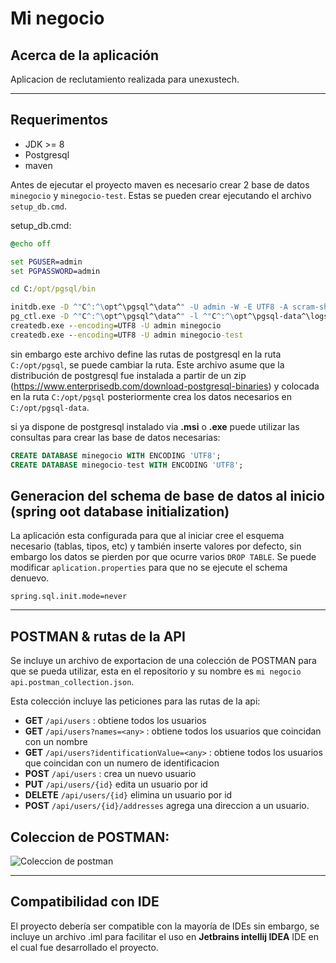 # Mi negocio

## Acerca de la aplicación

Aplicacion de reclutamiento realizada para unexustech.

---

## Requerimentos

- JDK >= 8
- Postgresql
- maven

Antes de ejecutar el proyecto maven es necesario crear 2 base de datos `minegocio` y `minegocio-test`. Estas se pueden crear ejecutando el archivo `setup_db.cmd`.

setup_db.cmd:

```cmd
@echo off

set PGUSER=admin
set PGPASSWORD=admin

cd C:/opt/pgsql/bin

initdb.exe -D ^"C^:^\opt^\pgsql^\data^" -U admin -W -E UTF8 -A scram-sha-256
pg_ctl.exe -D ^"C^:^\opt^\pgsql^\data^" -l ^"C^:^\opt^\pgsql-data^\logs^" start
createdb.exe --encoding=UTF8 -U admin minegocio
createdb.exe --encoding=UTF8 -U admin minegocio-test
```

sin embargo este archivo define las rutas de postgresql en la ruta `C:/opt/pgsql`, se puede cambiar la ruta. Este archivo asume que la distribución de postgresql fue instalada a partir de un zip (https://www.enterprisedb.com/download-postgresql-binaries) y colocada en la ruta `C:/opt/pgsql` posteriormente crea los datos necesarios en `C:/opt/pgsql-data`.

si ya dispone de postgresql instalado via **.msi** o **.exe** puede utilizar las consultas para crear las base de datos necesarias:

```sql
CREATE DATABASE minegocio WITH ENCODING 'UTF8';
CREATE DATABASE minegocio-test WITH ENCODING 'UTF8';
```

## Generacion del schema de base de datos al inicio (spring oot database initialization)

La aplicación esta configurada para que al iniciar cree el esquema necesario (tablas, tipos, etc) y también inserte valores por defecto, sin embargo los datos se pierden por que ocurre varios `DROP TABLE`. Se puede modificar `aplication.properties` para que no se ejecute el schema denuevo.

```
spring.sql.init.mode=never
```

---
## POSTMAN & rutas de la API

Se incluye un archivo de exportacion de una colección de POSTMAN para que se pueda utilizar, esta en el repositorio y su nombre es `mi negocio api.postman_collection.json`.

Esta colección incluye las peticiones para las rutas de la api:

- **GET** `/api/users` : obtiene todos los usuarios
- **GET** `/api/users?names=<any>` : obtiene todos los usuarios que coincidan con un nombre
- **GET** `/api/users?identificationValue=<any>` : obtiene todos los usuarios que coincidan con un numero de identificacion
- **POST** `/api/users` : crea un nuevo usuario
- **PUT** `/api/users/{id}` edita un usuario por id
- **DELETE** `/api/users/{id}` elimina un usuario por id
- **POST** `/api/users/{id}/addresses` agrega una direccion a un usuario.

## Coleccion de POSTMAN:

![Coleccion de postman](https://i.imgur.com/lc0WLBB.png "Coleccion de postman")

---

## Compatibilidad con IDE

El proyecto debería ser compatible con la mayoría de IDEs sin embargo, se incluye un archivo .iml para facilitar el uso en **Jetbrains intellij IDEA** IDE en el cual fue desarrollado el proyecto.